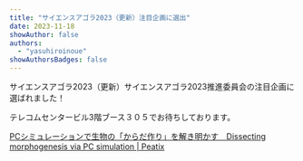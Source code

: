 ```yaml
---
title: "サイエンスアゴラ2023（更新）注目企画に選出"
date: 2023-11-18
showAuthor: false
authors:
  - "yasuhiroinoue"
showAuthorsBadges: false
---
```


サイエンスアゴラ2023（更新）
​サイエンスアゴラ2023推進委員会の注目企画に選ばれました！

テレコムセンタービル3階ブース３０５でお待ちしております。

[PCシミュレーションで生物の「からだ作り」を解き明かす　Dissecting morphogenesis via PC simulation | Peatix](https://peatix.com/event/3739365)
